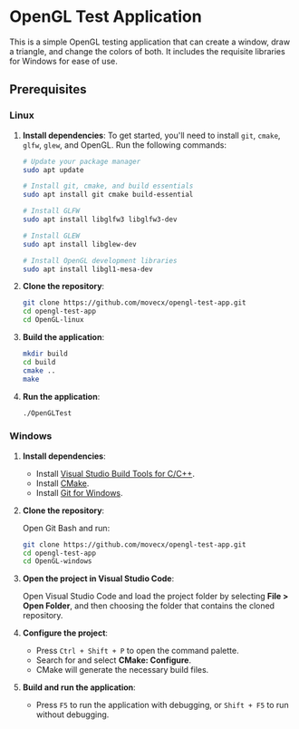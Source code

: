 # OpenGL Test Application

This is a simple OpenGL testing application that can create a window, draw a triangle, and change the colors of both.
It includes the requisite libraries for Windows for ease of use.

## Prerequisites

### Linux

1. **Install dependencies**:
   To get started, you'll need to install `git`, `cmake`, `glfw`, `glew`, and OpenGL. Run the following commands:

   ```bash
   # Update your package manager
   sudo apt update
   
   # Install git, cmake, and build essentials
   sudo apt install git cmake build-essential

   # Install GLFW
   sudo apt install libglfw3 libglfw3-dev

   # Install GLEW
   sudo apt install libglew-dev

   # Install OpenGL development libraries
   sudo apt install libgl1-mesa-dev
   ```

2. **Clone the repository**:

   ```bash
   git clone https://github.com/movecx/opengl-test-app.git
   cd opengl-test-app
   cd OpenGL-linux
   ```

3. **Build the application**:

   ```bash
   mkdir build
   cd build
   cmake ..
   make
   ```

4. **Run the application**:

   ```bash
   ./OpenGLTest
   ```

### Windows

1. **Install dependencies**:
   - Install [Visual Studio Build Tools for C/C++](https://visualstudio.microsoft.com/visual-cpp-build-tools/).
   - Install [CMake](https://cmake.org/download/).
   - Install [Git for Windows](https://gitforwindows.org/).

2. **Clone the repository**:

   Open Git Bash and run:

   ```bash
   git clone https://github.com/movecx/opengl-test-app.git
   cd opengl-test-app
   cd OpenGL-windows
   ```

3. **Open the project in Visual Studio Code**:

   Open Visual Studio Code and load the project folder by selecting **File > Open Folder**, and then choosing the folder that contains the cloned repository.

4. **Configure the project**:

   - Press `Ctrl + Shift + P` to open the command palette.
   - Search for and select **CMake: Configure**.
   - CMake will generate the necessary build files.

5. **Build and run the application**:

   - Press `F5` to run the application with debugging, or `Shift + F5` to run without debugging.
